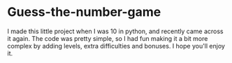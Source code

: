# Guess-the-number-game
I made this little project when I was 10 in python, and recently came across it again. The code was pretty simple, so I had fun making it a bit more complex by adding levels, extra difficulties and bonuses. I hope you'll enjoy it.

